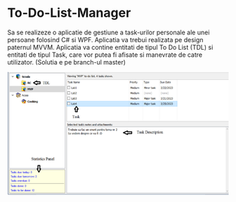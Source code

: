 # To-Do-List-Manager

Sa se realizeze o aplicatie de gestiune a task-urilor personale ale unei persoane folosind C# si WPF.
Aplicatia va trebui realizata pe design paternul MVVM.
Aplicatia va contine entitati de tipul To Do List (TDL) si entitati de tipul Task, care vor putea fi
afisate si manevrate de catre utilizator.
(Solutia e pe branch-ul master)

![alt text](https://github.com/Codrut02/To-Do-List-Manager/blob/master/Tema%202/Capture.PNG)


